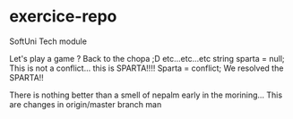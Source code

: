 # exercice-repo
SoftUni Tech module

Let's play a game ? Back to the chopa ;D etc...etc...etc 
string sparta = null;
This is not a conflict... this is SPARTA!!!! 
Sparta = conflict; 
We resolved the SPARTA!!

There is nothing better than a smell of nepalm early in the morining...
This are changes in origin/master branch man 




